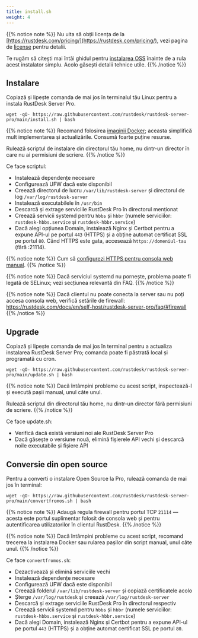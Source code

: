 ```yaml
---
title: install.sh
weight: 4
---
```


{{% notice note %}}
Nu uita să obții licența de la [https://rustdesk.com/pricing/](https://rustdesk.com/pricing/), vezi pagina de [license](https://rustdesk.com/docs/en/self-host/rustdesk-server-pro/license/) pentru detalii.

Te rugăm să citești mai întâi ghidul pentru [instalarea OSS](https://rustdesk.com/docs/en/self-host/rustdesk-server-oss/install/) înainte de a rula acest instalator simplu. Acolo găsești detalii tehnice utile.
{{% /notice %}}

## Instalare

Copiază și lipește comanda de mai jos în terminalul tău Linux pentru a instala RustDesk Server Pro.

`wget -qO- https://raw.githubusercontent.com/rustdesk/rustdesk-server-pro/main/install.sh | bash`

{{% notice note %}}
Recomand folosirea [imaginii Docker](https://rustdesk.com/docs/en/self-host/rustdesk-server-pro/installscript/docker/#docker-compose); aceasta simplifică mult implementarea și actualizările. Consumă foarte puține resurse.

Rulează scriptul de instalare din directorul tău home, nu dintr-un director în care nu ai permisiuni de scriere.
{{% /notice %}}

Ce face scriptul:

- Instalează dependențe necesare
- Configurează UFW dacă este disponibil
- Creează directorul de lucru `/var/lib/rustdesk-server` și directorul de log `/var/log/rustdesk-server`
- Instalează executabilele în `/usr/bin`
- Descarcă și extrage serviciile RustDesk Pro în directorul menționat
- Creează servicii systemd pentru `hbbs` și `hbbr` (numele serviciilor: `rustdesk-hbbs.service` și `rustdesk-hbbr.service`)
- Dacă alegi opțiunea Domain, instalează Nginx și Certbot pentru a expune API-ul pe portul `443` (HTTPS) și a obține automat certificat SSL pe portul `80`. Când HTTPS este gata, accesează `https://domeniul-tau` (fără :21114).

{{% notice note %}}
Cum să [configurezi HTTPS pentru consola web manual](https://rustdesk.com/docs/en/self-host/rustdesk-server-pro/faq/#set-up-https-for-web-console-manually).
{{% /notice %}}

{{% notice note %}}
Dacă serviciul systemd nu pornește, problema poate fi legată de SELinux; vezi secțiunea relevantă din FAQ.
{{% /notice %}}

{{% notice note %}}
Dacă clientul nu poate conecta la server sau nu poți accesa consola web, verifică setările de firewall: https://rustdesk.com/docs/en/self-host/rustdesk-server-pro/faq/#firewall
{{% /notice %}}

## Upgrade

Copiază și lipește comanda de mai jos în terminal pentru a actualiza instalarea RustDesk Server Pro; comanda poate fi păstrată local și programată cu cron.

`wget -qO- https://raw.githubusercontent.com/rustdesk/rustdesk-server-pro/main/update.sh | bash`

{{% notice note %}}
Dacă întâmpini probleme cu acest script, inspectează-l și execută pașii manual, unul câte unul.

Rulează scriptul din directorul tău home, nu dintr-un director fără permisiuni de scriere.
{{% /notice %}}

Ce face update.sh:

- Verifică dacă există versiuni noi ale RustDesk Server Pro
- Dacă găsește o versiune nouă, elimină fișierele API vechi și descarcă noile executabile și fișiere API

## Conversie din open source

Pentru a converti o instalare Open Source la Pro, rulează comanda de mai jos în terminal:

`wget -qO- https://raw.githubusercontent.com/rustdesk/rustdesk-server-pro/main/convertfromos.sh | bash`

{{% notice note %}}
Adaugă regula firewall pentru portul TCP `21114` — acesta este portul suplimentar folosit de consola web și pentru autentificarea utilizatorilor în clientul RustDesk.
{{% /notice %}}

{{% notice note %}}
Dacă întâmpini probleme cu acest script, recomand trecerea la instalarea Docker sau rularea pașilor din script manual, unul câte unul.
{{% /notice %}}

Ce face `convertfromos.sh`:

- Dezactivează și elimină serviciile vechi
- Instalează dependențe necesare
- Configurează UFW dacă este disponibil
- Creează folderul `/var/lib/rustdesk-server` și copiază certificatele acolo
- Șterge `/var/log/rustdesk` și creează `/var/log/rustdesk-server`
- Descarcă și extrage serviciile RustDesk Pro în directorul respectiv
- Creează servicii systemd pentru `hbbs` și `hbbr` (numele serviciilor: `rustdesk-hbbs.service` și `rustdesk-hbbr.service`)
- Dacă alegi Domain, instalează Nginx și Certbot pentru a expune API-ul pe portul `443` (HTTPS) și a obține automat certificat SSL pe portul `80`.